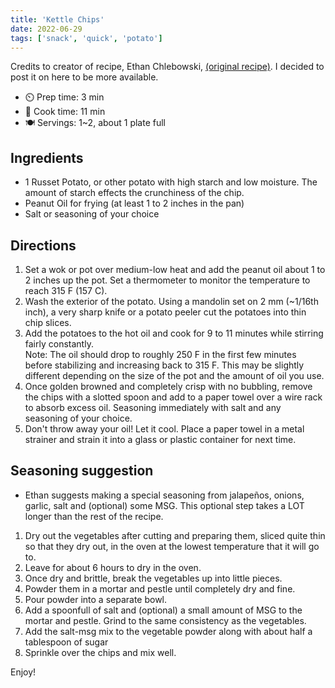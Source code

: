 ```yaml
---
title: 'Kettle Chips'
date: 2022-06-29
tags: ['snack', 'quick', 'potato']
---
```


Credits to creator of recipe, Ethan
Chlebowski, [(original recipe)](https://www.ethanchlebowski.com/cooking-techniques-recipes/kettle-cooked-chips).
I decided to post it on here to be more available.

- ⏲️ Prep time: 3 min
- 🍳 Cook time: 11 min
- 🍽️ Servings: 1~2, about 1 plate full

## Ingredients

- 1 Russet Potato, or other potato with high starch and low moisture. The amount of starch effects the crunchiness of
  the chip.
- Peanut Oil for frying (at least 1 to 2 inches in the pan)
- Salt or seasoning of your choice

## Directions

1. Set a wok or pot over medium-low heat and add the peanut oil about 1 to 2 inches up the pot. Set a thermometer to
   monitor the temperature to reach 315 F (157 C).
2. Wash the exterior of the potato. Using a mandolin set on 2 mm (~1/16th inch), a very sharp knife or a potato peeler
   cut the potatoes into thin chip slices.
3. Add the potatoes to the hot oil and cook for 9 to 11 minutes while stirring fairly constantly. <br>
   Note: The oil should drop to roughly 250 F in the first few minutes before stabilizing and increasing back to 315 F.
   This may be slightly different depending on the size of the pot and the amount of oil you use.
4. Once golden browned and completely crisp with no bubbling, remove the chips with a slotted spoon and add to a paper
   towel over a wire rack to absorb excess oil. Seasoning immediately with salt and any seasoning of your choice.
5. Don't throw away your oil! Let it cool. Place a paper towel in a metal strainer and strain it into a glass or plastic
   container for next time.

## Seasoning suggestion

- Ethan suggests making a special seasoning from jalapeños, onions, garlic, salt and (optional) some MSG. This optional
  step takes a LOT longer than the rest of the recipe.

1. Dry out the vegetables after cutting and preparing them, sliced quite thin so that they dry out, in the oven at the
   lowest temperature that it will go to.
2. Leave for about 6 hours to dry in the oven.
3. Once dry and brittle, break the vegetables up into little pieces.
4. Powder them in a mortar and pestle until completely dry and fine.
5. Pour powder into a separate bowl.
6. Add a spoonfull of salt and (optional) a small amount of MSG to the mortar and pestle. Grind to the same consistency
   as the vegetables.
7. Add the salt-msg mix to the vegetable powder along with about half a tablespoon of sugar
8. Sprinkle over the chips and mix well.

Enjoy!
